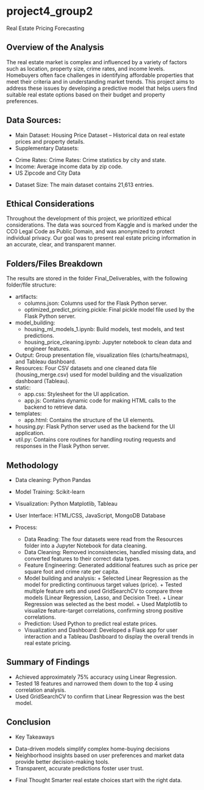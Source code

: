 # project4_group2

Real Estate Pricing Forecasting

## Overview of the Analysis

The real estate market is complex and influenced by a variety of factors such as location, property size, crime rates, and income levels. Homebuyers often face challenges in identifying affordable properties that meet their criteria and in understanding market trends. This project aims to address these issues by developing a predictive model that helps users find suitable real estate options based on their budget and property preferences.

## Data Sources:

* Main Dataset: Housing Price Dataset – Historical data on real estate prices and property details.
* Supplementary Datasets:
 - Crime Rates: Crime Rates: Crime statistics by city and state.
 - Income: Average income data by zip code.
 - US Zipcode and City Data

* Dataset Size: The main dataset contains 21,613 entries.

 ## Ethical Considerations

Throughout the development of this project, we prioritized ethical considerations. The data was sourced from Kaggle and is marked under the CC0 Legal Code as Public Domain, and was anonymized to protect individual privacy. Our goal was to present real estate pricing information in an accurate, clear, and transparent manner.

## Folders/Files Breakdown

The results are stored in the folder Final_Deliverables, with the following folder/file structure:

- artifacts:
    + columns.json: Columns used for the Flask Python server.
    + optimized_predict_pricing.pickle: Final pickle model file used by the Flask Python server.
- model_building:
    + housing_ml_models_1.ipynb: Build models, test models, and test predictions.
    + housing_price_cleaning.ipynb: Jupyter notebook to clean data and engineer features.
- Output: Group presentation file, visualization files (charts/heatmaps), and Tableau dashboard.
- Resources: Four CSV datasets and one cleaned data file (housing_merge.csv) used for model building and the visualization dashboard (Tableau).
- static:
    + app.css: Stylesheet for the UI application.
    + app.js: Contains dynamic code for making HTML calls to the backend to retrieve data.
- templates:
    + app.html: Contains the structure of the UI elements.
- housing.py: Flask Python server used as the backend for the UI application.
- util.py: Contains core routines for handling routing requests and responses in the Flask Python server.

## Methodology

* Data cleaning: Python Pandas
* Model Training: Scikit-learn
* Visualization: Python Matplotlib, Tableau
* User Interface: HTML/CSS, JavaScript, MongoDB Database

* Process:
  - Data Reading: The four datasets were read from the Resources folder into a Jupyter Notebook for data cleaning.
  - Data Cleaning: Removed inconsistencies, handled missing data, and converted features to their correct data types.
  - Feature Engineering: Generated additional features such as price per square foot and crime rate per capita.
  - Model building and analysis: 
        + Selected Linear Regression as the model for predicting continuous target values (price).
        + Tested multiple feature sets and used GridSearchCV to compare three models (Linear Regression, Lasso, and Decision Tree).
        + Linear Regression was selected as the best model.
        + Used Matplotlib to visualize feature-target correlations, confirming strong positive correlations.
  - Prediction: Used Python to predict real estate prices.
  - Visualization and Dashboard: Developed a Flask app for user interaction and a Tableau Dashboard to display the overall trends in real estate pricing.

## Summary of Findings

 - Achieved approximately 75% accuracy using Linear Regression.
 - Tested 18 features and narrowed them down to the top 4 using correlation analysis.
 - Used GridSearchCV to confirm that Linear Regression was the best model.

## Conclusion

* Key Takeaways
 - Data-driven models simplify complex home-buying decisions
 - Neighborhood insights based on user preferences and market data provide better decision-making tools.
 - Transparent, accurate predictions foster user trust.
* Final Thought
Smarter real estate choices start with the right data.

